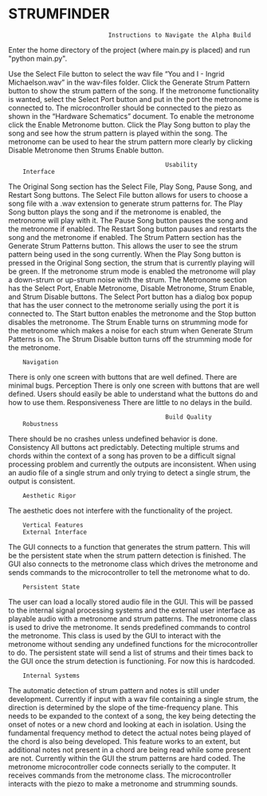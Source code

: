 ﻿# STRUMFINDER

                                Instructions to Navigate the Alpha Build
                                
Enter the home directory of the project (where main.py is placed) and run "python main.py".

Use the Select File button to select the wav file “You and I - Ingrid Michaelson.wav” in the wav-files folder. Click the Generate Strum Pattern button to show the strum pattern of the song. If the metronome functionality is wanted, select the Select Port button and put in the port the metronome is connected to. The microcontroller should be connected to the piezo as shown in the “Hardware Schematics” document. To enable the metronome click the Enable Metronome button. Click the Play Song button to play the song and see how the strum pattern is played within the song. The metronome can be used to hear the strum pattern more clearly by clicking Disable Metronome then Strums Enable button. 


                                                Usability
        Interface
The Original Song section has the Select File, Play Song, Pause Song, and Restart Song buttons. The Select File button allows for users to choose a song file with a .wav extension to generate strum patterns for. The Play Song button plays the song and if the metronome is enabled, the metronome will play with it. The Pause Song button pauses the song and the metronome if enabled. The Restart Song button pauses and restarts the song and the metronome if enabled.
The Strum Pattern section has the Generate Strum Patterns button. This allows the user to see the strum pattern being used in the song currently. When the Play Song button is pressed in the Original Song section, the strum that is currently playing will be green. If the metronome strum mode is enabled the metronome will play a down-strum or up-strum noise with the strum.
The Metronome section has the Select Port, Enable Metronome, Disable Metronome, Strum Enable, and Strum Disable buttons. The Select Port button has a dialog box popup that has the user connect to the metronome serially using the port it is connected to. The Start button enables the metronome and the Stop button disables the metronome. The Strum Enable turns on strumming mode for the metronome which makes a noise for each strum when Generate Strum Patterns is on. The Strum Disable button turns off the strumming mode for the metronome.


        Navigation
There is only one screen with buttons that are well defined. There are minimal bugs.
Perception
There is only one screen with buttons that are well defined. Users should easily be able to understand what the buttons do and how to use them.
        Responsiveness
There are little to no delays in the build.


                                                Build Quality
        Robustness
There should be no crashes unless undefined behavior is done.
        Consistency
All buttons act predictably.
Detecting multiple strums and chords within the context of a song has proven to be a difficult signal processing problem and currently the outputs are inconsistent.  When using an audio file of a single strum and only trying to detect a single strum, the output is consistent.


        Aesthetic Rigor
The aesthetic does not interfere with the functionality of the project.


        Vertical Features
        External Interface
The GUI connects to a function that generates the strum pattern. This will be the persistent state when the strum pattern detection is finished. The GUI also connects to the metronome class which drives the metronome and sends commands to the microcontroller to tell the metronome what to do.


        Persistent State
The user can load a locally stored audio file in the GUI.  This will be passed to the internal signal processing systems and the external user interface as playable audio with a metronome and strum patterns.
The metronome class is used to drive the metronome. It sends predefined commands to control the metronome. This class is used by the GUI to interact with the metronome without sending any undefined functions for the microcontroller to do.
The persistent state will send a list of strums and their times back to the GUI once the strum detection is functioning. For now this is hardcoded.


        Internal Systems
The automatic detection of strum pattern and notes is still under development.  Currently if input with a wav file containing a single strum, the direction is determined by the slope of the time-frequency plane.  This needs to be expanded to the context of a song, the key being detecting the onset of notes or a new chord and looking at each in isolation.  Using the fundamental frequency method to detect the actual notes being played of the chord is also being developed.  This feature works to an extent, but additional notes not present in a chord are being read while some present are not.  Currently within the GUI the strum patterns are hard coded.
The metronome microcontroller code connects serially to the computer. It receives commands from the metronome class. The microcontroller interacts with the piezo to make a metronome and strumming sounds.